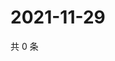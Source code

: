 # 2021-11-29

共 0 条

<!-- BEGIN WEIBO -->
<!-- 最后更新时间 Mon Nov 29 2021 08:14:42 GMT+0800 (China Standard Time) -->

<!-- END WEIBO -->
